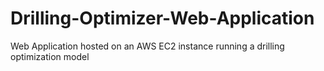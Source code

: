# Drilling-Optimizer-Web-Application
Web Application hosted on an AWS EC2 instance running a drilling optimization model
